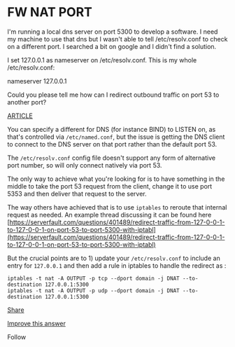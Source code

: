 # FW NAT PORT 

I'm running a local dns server on port 5300 to develop a software. I need my machine to use that dns but I wasn't able to tell /etc/resolv.conf to check on a different port. I searched a bit on google and I didn't find a solution.

I set 127.0.0.1 as nameserver on /etc/resolv.conf. This is my whole /etc/resolv.conf:

nameserver 127.0.0.1

Could you please tell me how can I redirect outbound traffic on port 53 to another port?

[ARTICLE](https://superuser.com/posts/1806299/timeline)

You can specify a different for DNS (for instance BIND) to LISTEN on, as that's controlled via `/etc/named.conf`, but the issue is getting the DNS client to connect to the DNS server on that port rather than the default port 53.

The `/etc/resolv.conf` config file doesn't support any form of alternative port number, so will only connect natively via port 53.

The only way to achieve what you're looking for is to have something in the middle to take the port 53 request from the client, change it to use port 5353 and then deliver that request to the server.

The way others have achieved that is to use `iptables` to reroute that internal request as needed. An example thread discussing it can be found here [https://serverfault.com/questions/401489/redirect-traffic-from-127-0-0-1-to-127-0-0-1-on-port-53-to-port-5300-with-iptabl](https://serverfault.com/questions/401489/redirect-traffic-from-127-0-0-1-to-127-0-0-1-on-port-53-to-port-5300-with-iptabl)

But the crucial points are to 1) update your `/etc/resolv.conf` to include an entry for `127.0.0.1` and then add a rule in iptables to handle the redirect as :

```
iptables -t nat -A OUTPUT -p tcp --dport domain -j DNAT --to-destination 127.0.0.1:5300
iptables -t nat -A OUTPUT -p udp --dport domain -j DNAT --to-destination 127.0.0.1:5300
```

[Share](https://superuser.com/a/1806299 "Short permalink to this answer")

[Improve this answer](https://superuser.com/posts/1806299/edit)

Follow

